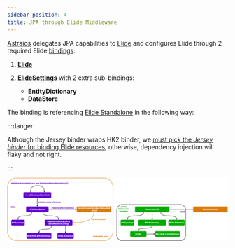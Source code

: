 ```yaml
---
sidebar_position: 4
title: JPA through Elide Middleware
---
```


[Astraios] delegates JPA capabilities to [Elide] and configures Elide through 2 required Elide
[bindings][what is binding]:

1. **[Elide][Elide instance class]**
2. **[ElideSettings][ElideSettings instance class]** with 2 extra sub-bindings:

   - **EntityDictionary**
   - **DataStore**

The binding is referencing [Elide Standalone] in the following way:

:::danger

Although the Jersey binder wraps HK2 binder, we
[must pick the _Jersey binder_ for binding Elide resources](https://github.com/paion-data/astraios/pull/10/files#diff-7633fbf494dcb17a51964f179a341b02c328a7214fa3c2c01ba28b1f4cc4dc4aR39-R40),
otherwise, dependency injection will flaky and not right.

:::

![Error loading resource-binding.png](./img/resource-binding.png)

[Astraios]: https://paion-data.github.io/astraios/

[Elide]: https://elide.io/
[Elide instance class]: https://github.com/yahoo/elide/blob/master/elide-core/src/main/java/com/yahoo/elide/Elide.java
[Elide Standalone]: https://github.com/yahoo/elide/tree/master/elide-standalone
[ElideSettings instance class]: https://github.com/yahoo/elide/blob/master/elide-core/src/main/java/com/yahoo/elide/ElideSettings.java

[what is binding]: https://qubitpi.github.io/jersey/ioc.html

[Docker Compose]: https://docs.docker.com/compose/
